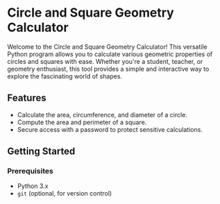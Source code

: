 # Circle and Square Geometry Calculator

Welcome to the Circle and Square Geometry Calculator! This versatile Python program allows you to calculate various geometric properties of circles and squares with ease. Whether you're a student, teacher, or geometry enthusiast, this tool provides a simple and interactive way to explore the fascinating world of shapes.

## Features

- Calculate the area, circumference, and diameter of a circle.
- Compute the area and perimeter of a square.
- Secure access with a password to protect sensitive calculations.

## Getting Started

### Prerequisites

- Python 3.x
- `git` (optional, for version control)
